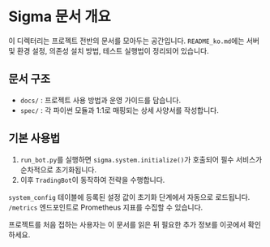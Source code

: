 # Sigma 문서 개요

이 디렉터리는 프로젝트 전반의 문서를 모아두는 공간입니다. `README_ko.md`에는 서버 및 환경 설정, 의존성 설치 방법, 테스트 실행법이 정리되어 있습니다.

## 문서 구조

- `docs/` : 프로젝트 사용 방법과 운영 가이드를 담습니다.
- `spec/` : 각 파이썬 모듈과 1:1로 매핑되는 상세 사양서를 작성합니다.


## 기본 사용법

1. `run_bot.py`를 실행하면 `sigma.system.initialize()`가 호출되어 필수 서비스가 순차적으로 초기화됩니다.
2. 이후 `TradingBot`이 동작하여 전략을 수행합니다.

`system_config` 테이블에 등록된 설정 값이 초기화 단계에서 자동으로 로드됩니다. `/metrics` 엔드포인트로 Prometheus 지표를 수집할 수 있습니다.

프로젝트를 처음 접하는 사용자는 이 문서를 읽은 뒤 필요한 추가 정보를 이곳에서 확인하세요.

